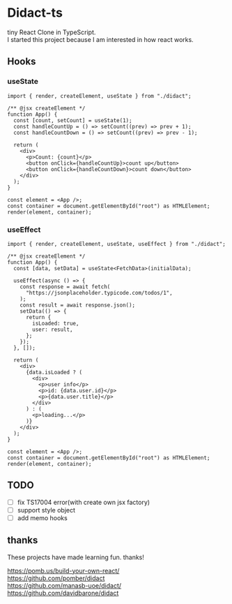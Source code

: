 # Didact-ts

tiny React Clone in TypeScript.  
I started this project because I am interested in how react works.  

## Hooks
### useState
```tsx
import { render, createElement, useState } from "./didact";

/** @jsx createElement */
function App() {
  const [count, setCount] = useState(1);
  const handleCountUp = () => setCount((prev) => prev + 1);
  const handleCountDown = () => setCount((prev) => prev - 1);

  return (
    <div>
      <p>Count: {count}</p>
      <button onClick={handleCountUp}>count up</button>
      <button onClick={handleCountDown}>count down</button>
    </div>
  );
}

const element = <App />;
const container = document.getElementById("root") as HTMLElement;
render(element, container);
```

### useEffect
```tsx
import { render, createElement, useState, useEffect } from "./didact";

/** @jsx createElement */
function App() {
  const [data, setData] = useState<FetchData>(initialData);

  useEffect(async () => {
    const response = await fetch(
      "https://jsonplaceholder.typicode.com/todos/1",
    );
    const result = await response.json();
    setData(() => {
      return {
        isLoaded: true,
        user: result,
      };
    });
  }, []);

  return (
    <div>
      {data.isLoaded ? (
        <div>
          <p>user info</p>
          <p>id: {data.user.id}</p>
          <p>{data.user.title}</p>
        </div>
      ) : (
        <p>loading...</p>
      )}
    </div>
  );
}

const element = <App />;
const container = document.getElementById("root") as HTMLElement;
render(element, container);
```

## TODO
- [ ] fix TS17004 error(with create own jsx factory)
- [ ] support style object
- [ ] add memo hooks

## thanks
These projects have made learning fun. thanks!

https://pomb.us/build-your-own-react/  
https://github.com/pomber/didact  
https://github.com/manasb-uoe/didact/  
https://github.com/davidbarone/didact  